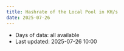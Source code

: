 ```yaml
---
title: Hashrate of the Local Pool in KH/s
date: 2025-07-26
---
```


<script src="https://cdnjs.cloudflare.com/ajax/libs/PapaParse/5.3.0/papaparse.min.js"></script>
<script src="https://cdn.jsdelivr.net/npm/apexcharts"></script>
<script src="/js/hashrates/pool-hashrate.js"></script>
 
<div id="wrapper">
  <div id="areaChart">
  </div>
  <div id="barChart">
  </div>
 </div>

* Days of data: all available
* Last updated: 2025-07-26 10:00

